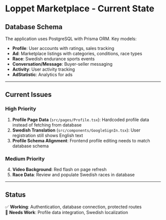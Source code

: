 # Loppet Marketplace - Current State

## Database Schema

The application uses PostgreSQL with Prisma ORM. Key models:

- **Profile**: User accounts with ratings, sales tracking
- **Ad**: Marketplace listings with categories, conditions, race types  
- **Race**: Swedish endurance sports events
- **Conversation/Message**: Buyer-seller messaging
- **Activity**: User activity tracking
- **AdStatistic**: Analytics for ads

---

## Current Issues

### High Priority
1. **Profile Page Data** (`src/pages/Profile.tsx`): Hardcoded profile data instead of fetching from database
2. **Swedish Translation** (`src/components/GoogleSignIn.tsx`): User registration still shows English text
3. **Profile Schema Alignment**: Frontend profile editing needs to match database schema

### Medium Priority  
4. **Video Background**: Red flash on page refresh
5. **Race Data**: Review and populate Swedish races in database

---

## Status

✅ **Working**: Authentication, database connection, protected routes  
🔧 **Needs Work**: Profile data integration, Swedish localization